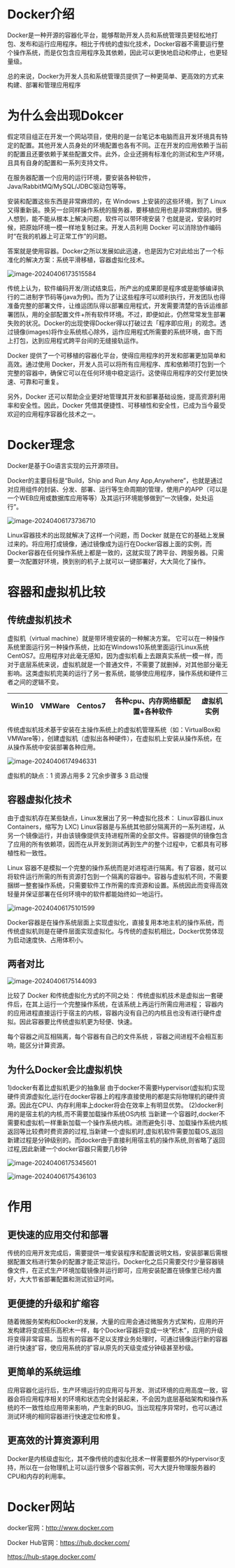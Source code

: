 # Docker介绍

Docker是一种开源的容器化平台，能够帮助开发人员和系统管理员更轻松地打包、发布和运行应用程序。相比于传统的虚拟化技术，Docker容器不需要运行整个操作系统，而是仅包含应用程序及其依赖，因此可以更快地启动和停止，也更轻量级。

总的来说，Docker为开发人员和系统管理员提供了一种更简单、更高效的方式来构建、部署和管理应用程序



# **为什么会出现Dokcer**

假定项目组正在开发一个网站项目，使用的是一台笔记本电脑而且开发环境具有特定的配置。其他开发人员身处的环境配置也各有不同。正在开发的应用依赖于当前的配置且还要依赖于某些配置文件。此外，企业还拥有标准化的测试和生产环境，且具有自身的配置和一系列支持文件。

在服务器配置一个应用的运行环境，要安装各种软件，Java/RabbitMQ/MySQL/JDBC驱动包等等。

安装和配置这些东西是非常麻烦的，在 Windows 上安装的这些环境，到了 Linux 又得重新装。换另一台同样操作系统的服务器，要移植应用也是非常麻烦的。很多人想到，能不能从根本上解决问题，软件可以带环境安装？也就是说，安装的时候，把原始环境一模一样地复制过来。开发人员利用 Docker 可以消除协作编码时“在我的机器上可正常工作”的问题。

答案就是使用容器。Docker之所以发展如此迅速，也是因为它对此给出了一个标准化的解决方案：系统平滑移植，容器虚拟化技术。

![image-20240406173515584](https://gitee.com/dongguo4812_admin/image/raw/master/image/202404062023078.png)




传统上认为，软件编码开发/测试结束后，所产出的成果即是程序或是能够编译执行的二进制字节码等(java为例)。而为了让这些程序可以顺利执行，开发团队也得准备完整的部署文件，让维运团队得以部署应用程式，开发需要清楚的告诉运维部署团队，用的全部配置文件+所有软件环境。不过，即便如此，仍然常常发生部署失败的状况。Docker的出现使得Docker得以打破过去「程序即应用」的观念。透过镜像(images)将作业系统核心除外，运作应用程式所需要的系统环境，由下而上打包，达到应用程式跨平台间的无缝接轨运作。



Docker 提供了一个可移植的容器化平台，使得应用程序的开发和部署更加简单和高效。通过使用 Docker，开发人员可以将所有应用程序、库和依赖项打包到一个完整的容器中，确保它可以在任何环境中稳定运行。这使得应用程序的交付更加快速、可靠和可重复。

另外，Docker 还可以帮助企业更好地管理其开发和部署基础设施，提高资源利用率和安全性。因此，Docker 凭借其便捷性、可移植性和安全性，已成为当今最受欢迎的应用程序容器化技术之一。

# Docker理念

Docker是基于Go语言实现的云开源项目。

Docker的主要目标是“Build，Ship and Run Any App,Anywhere”，也就是通过对应用组件的封装、分发、部署、运行等生命周期的管理，使用户的APP（可以是一个WEB应用或数据库应用等等）及其运行环境能够做到“一次镜像，处处运行”。

![image-20240406173736710](https://gitee.com/dongguo4812_admin/image/raw/master/image/202404062023845.png)

Linux容器技术的出现就解决了这样一个问题，而 Docker 就是在它的基础上发展过来的。将应用打成镜像，通过镜像成为运行在Docker容器上面的实例，而 Docker容器在任何操作系统上都是一致的，这就实现了跨平台、跨服务器。只需要一次配置好环境，换到别的机子上就可以一键部署好，大大简化了操作。

# 容器和虚拟机比较

## 传统虚拟机技术

虚拟机（virtual machine）就是带环境安装的一种解决方案。
它可以在一种操作系统里面运行另一种操作系统，比如在Windows10系统里面运行Linux系统CentOS7。应用程序对此毫无感知，因为虚拟机看上去跟真实系统一模一样，而对于底层系统来说，虚拟机就是一个普通文件，不需要了就删掉，对其他部分毫无影响。这类虚拟机完美的运行了另一套系统，能够使应用程序，操作系统和硬件三者之间的逻辑不变。  

| Win10 | VMWare | Centos7 | 各种cpu、内存网络额配置+各种软件 | 虚拟机实例 |
| ----- | ------ | ------- | -------------------------------- | ---------- |

传统虚拟机技术基于安装在主操作系统上的虚拟机管理系统（如：VirtualBox和VMWare等），创建虚拟机（虚拟出各种硬件），在虚拟机上安装从操作系统，在从操作系统中安装部署各种应用。

![image-20240406174946331](https://gitee.com/dongguo4812_admin/image/raw/master/image/202404062023962.png)

虚拟机的缺点：1   资源占用多            2   冗余步骤多           3    启动慢

## 容器虚拟化技术

由于虚拟机存在某些缺点，Linux发展出了另一种虚拟化技术：
Linux容器(Linux Containers，缩写为 LXC)
Linux容器是与系统其他部分隔离开的一系列进程，从另一个镜像运行，并由该镜像提供支持进程所需的全部文件。容器提供的镜像包含了应用的所有依赖项，因而在从开发到测试再到生产的整个过程中，它都具有可移植性和一致性。

Linux 容器不是模拟一个完整的操作系统而是对进程进行隔离。有了容器，就可以将软件运行所需的所有资源打包到一个隔离的容器中。容器与虚拟机不同，不需要捆绑一整套操作系统，只需要软件工作所需的库资源和设置。系统因此而变得高效轻量并保证部署在任何环境中的软件都能始终如一地运行。

![image-20240406175101599](https://gitee.com/dongguo4812_admin/image/raw/master/image/202404062023218.png)

Docker容器是在操作系统层面上实现虚拟化，直接复用本地主机的操作系统，而传统虚拟机则是在硬件层面实现虚拟化。与传统的虚拟机相比，Docker优势体现为启动速度快、占用体积小。

## 两者对比

![image-20240406175144093](https://gitee.com/dongguo4812_admin/image/raw/master/image/202404062023505.png)

比较了 Docker 和传统虚拟化方式的不同之处：
传统虚拟机技术是虚拟出一套硬件后，在其上运行一个完整操作系统，在该系统上再运行所需应用进程；
容器内的应用进程直接运行于宿主的内核，容器内没有自己的内核且也没有进行硬件虚拟。因此容器要比传统虚拟机更为轻便、快速。

每个容器之间互相隔离，每个容器有自己的文件系统 ，容器之间进程不会相互影响，能区分计算资源。

## 为什么Docker会比虚拟机快

1)docker有着比虚拟机更少的抽象层
   由于docker不需要Hypervisor(虚拟机)实现硬件资源虚拟化,运行在docker容器上的程序直接使用的都是实际物理机的硬件资源。因此在CPU、内存利用率上docker将会在效率上有明显优势。
(2)docker利用的是宿主机的内核,而不需要加载操作系统OS内核
   当新建一个容器时,docker不需要和虚拟机一样重新加载一个操作系统内核。进而避免引寻、加载操作系统内核返回等比较费时费资源的过程,当新建一个虚拟机时,虚拟机软件需要加载OS,返回新建过程是分钟级别的。而docker由于直接利用宿主机的操作系统,则省略了返回过程,因此新建一个docker容器只需要几秒钟

![image-20240406175345601](https://gitee.com/dongguo4812_admin/image/raw/master/image/202404062023803.png)

![image-20240406175436103](https://gitee.com/dongguo4812_admin/image/raw/master/image/202404062023421.png)

# **作用**

## **更快速的应用交付和部署**

传统的应用开发完成后，需要提供一堆安装程序和配置说明文档，安装部署后需根据配置文档进行繁杂的配置才能正常运行。Docker化之后只需要交付少量容器镜像文件，在正式生产环境加载镜像并运行即可，应用安装配置在镜像里已经内置好，大大节省部署配置和测试验证时间。

## **更便捷的升级和扩缩容**

随着微服务架构和Docker的发展，大量的应用会通过微服务方式架构，应用的开发构建将变成搭乐高积木一样，每个Docker容器将变成一块“积木”，应用的升级将变得非常容易。当现有的容器不足以支撑业务处理时，可通过镜像运行新的容器进行快速扩容，使应用系统的扩容从原先的天级变成分钟级甚至秒级。

## **更简单的系统运维**

应用容器化运行后，生产环境运行的应用可与开发、测试环境的应用高度一致，容器会将应用程序相关的环境和状态完全封装起来，不会因为底层基础架构和操作系统的不一致性给应用带来影响，产生新的BUG。当出现程序异常时，也可以通过测试环境的相同容器进行快速定位和修复。

## **更高效的计算资源利用**

Docker是内核级虚拟化，其不像传统的虚拟化技术一样需要额外的Hypervisor支持，所以在一台物理机上可以运行很多个容器实例，可大大提升物理服务器的CPU和内存的利用率。

# Docker网站

docker官网：http://www.docker.com

Docker Hub官网：https://hub.docker.com/

https://hub-stage.docker.com/